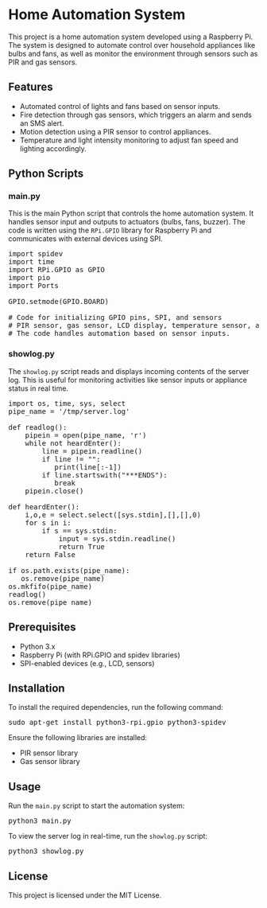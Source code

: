 <!DOCTYPE html>
<html lang="en">
<head>
  <meta charset="UTF-8">
  <meta name="viewport" content="width=device-width, initial-scale=1.0">
  <title>Home Automation System - README</title>
</head>
<body>

<h1>Home Automation System</h1>

<p>This project is a home automation system developed using a Raspberry Pi. The system is designed to automate control over household appliances like bulbs and fans, as well as monitor the environment through sensors such as PIR and gas sensors.</p>

<h2>Features</h2>
<ul>
  <li>Automated control of lights and fans based on sensor inputs.</li>
  <li>Fire detection through gas sensors, which triggers an alarm and sends an SMS alert.</li>
  <li>Motion detection using a PIR sensor to control appliances.</li>
  <li>Temperature and light intensity monitoring to adjust fan speed and lighting accordingly.</li>
</ul>

<h2>Python Scripts</h2>

<h3>main.py</h3>
<p>This is the main Python script that controls the home automation system. It handles sensor input and outputs to actuators (bulbs, fans, buzzer). The code is written using the <code>RPi.GPIO</code> library for Raspberry Pi and communicates with external devices using SPI.</p>

<pre>
import spidev
import time
import RPi.GPIO as GPIO
import pio
import Ports

GPIO.setmode(GPIO.BOARD)

# Code for initializing GPIO pins, SPI, and sensors
# PIR sensor, gas sensor, LCD display, temperature sensor, and fan/motor control.
# The code handles automation based on sensor inputs.
</pre>

<h3>showlog.py</h3>
<p>The <code>showlog.py</code> script reads and displays incoming contents of the server log. This is useful for monitoring activities like sensor inputs or appliance status in real time.</p>

<pre>
import os, time, sys, select
pipe_name = '/tmp/server.log'

def readlog():
    pipein = open(pipe_name, 'r')
    while not heardEnter():
        line = pipein.readline()
        if line != "":
           print(line[:-1])
        if line.startswith("***ENDS"):
           break
    pipein.close()

def heardEnter():
    i,o,e = select.select([sys.stdin],[],[],0)
    for s in i:
        if s == sys.stdin:
            input = sys.stdin.readline()
            return True
    return False

if os.path.exists(pipe_name):
   os.remove(pipe_name)
os.mkfifo(pipe_name)
readlog()
os.remove(pipe_name)
</pre>

<h2>Prerequisites</h2>
<ul>
  <li>Python 3.x</li>
  <li>Raspberry Pi (with RPi.GPIO and spidev libraries)</li>
  <li>SPI-enabled devices (e.g., LCD, sensors)</li>
</ul>

<h2>Installation</h2>
<p>To install the required dependencies, run the following command:</p>

<pre>
sudo apt-get install python3-rpi.gpio python3-spidev
</pre>

<p>Ensure the following libraries are installed:</p>
<ul>
  <li>PIR sensor library</li>
  <li>Gas sensor library</li>
</ul>

<h2>Usage</h2>
<p>Run the <code>main.py</code> script to start the automation system:</p>

<pre>
python3 main.py
</pre>

<p>To view the server log in real-time, run the <code>showlog.py</code> script:</p>

<pre>
python3 showlog.py
</pre>

<h2>License</h2>
<p>This project is licensed under the MIT License.</p>

</body>
</html>
